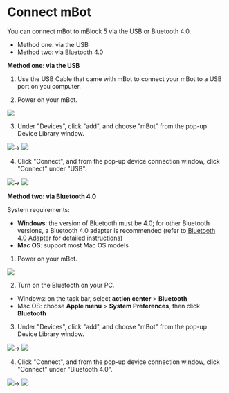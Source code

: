 # Connect mBot

You can connect mBot to mBlock 5 via the USB or Bluetooth 4.0.

* Method one: via the USB
* Method two: via Bluetooth 4.0

**Method one: via the USB**

1. Use the USB Cable that came with mBot to connect your mBot to a USB port on you computer.

2. Power on your mBot.

![](../../../../.gitbook/assets/0%20%2814%29.png)

3. Under "Devices", click "add", and choose "mBot" from the pop-up Device Library window.

![](../../../../.gitbook/assets/1%20%2811%29.png)→ ![](../../../../.gitbook/assets/2%20%2812%29.png)

4. Click "Connect", and from the pop-up device connection window, click "Connect" under "USB".

![](../../../../.gitbook/assets/3%20%287%29.png)→ ![](../../../../.gitbook/assets/4%20%283%29.png)

**Method two: via Bluetooth 4.0**

System requirements:

* **Windows**: the version of Bluetooth must be 4.0; for other Bluetooth versions, a Bluetooth 4.0 adapter is recommended \(refer to [Bluetooth 4.0 Adapter](http://www.mblock.cc/doc/en/part-one-basics/connect-devices.html#3-bluetooth-40-instructions-for-windows-users) for detailed instructions\)
* **Mac OS**: support most Mac OS models

1. Power on your mBot.

![](../../../../.gitbook/assets/5%20%286%29.png)

2. Turn on the Bluetooth on your PC.

* Windows: on the task bar, select **action center** &gt; **Bluetooth**
* Mac OS: choose **Apple menu** &gt; **System Preferences**, then click **Bluetooth**

3. Under "Devices", click "add", and choose "mBot" from the pop-up Device Library window.

![](../../../../.gitbook/assets/6%20%2813%29.png)→ ![](../../../../.gitbook/assets/7%20%283%29.png)

4. Click "Connect", and from the pop-up device connection window, click "Connect" under "Bluetooth 4.0".

![](../../../../.gitbook/assets/8%20%287%29.png)→ ![](../../../../.gitbook/assets/9.png)

